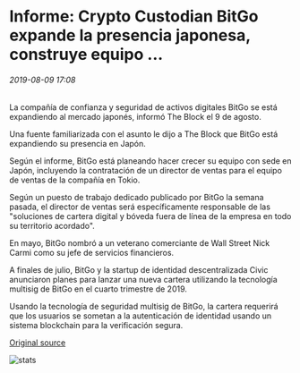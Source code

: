 # Informe: Crypto Custodian BitGo expande la presencia japonesa, construye equipo ...

###### 2019-08-09 17:08

La compañía de confianza y seguridad de activos digitales BitGo se está expandiendo al mercado japonés, informó The Block el 9 de agosto.

Una fuente familiarizada con el asunto le dijo a The Block que BitGo está expandiendo su presencia en Japón.

Según el informe, BitGo está planeando hacer crecer su equipo con sede en Japón, incluyendo la contratación de un director de ventas para el equipo de ventas de la compañía en Tokio.

Según un puesto de trabajo dedicado publicado por BitGo la semana pasada, el director de ventas será específicamente responsable de las "soluciones de cartera digital y bóveda fuera de línea de la empresa en todo su territorio acordado".

En mayo, BitGo nombró a un veterano comerciante de Wall Street Nick Carmi como su jefe de servicios financieros.

A finales de julio, BitGo y la startup de identidad descentralizada Civic anunciaron planes para lanzar una nueva cartera utilizando la tecnología multisig de BitGo en el cuarto trimestre de 2019.

Usando la tecnología de seguridad multisig de BitGo, la cartera requerirá que los usuarios se sometan a la autenticación de identidad usando un sistema blockchain para la verificación segura.

[Original source](https://cointelegraph.com/news/report-crypto-custodian-bitgo-expands-japanese-presence-builds-team)

![stats](https://c.statcounter.com/11760860/0/a89fa40b/1/ "stats")
